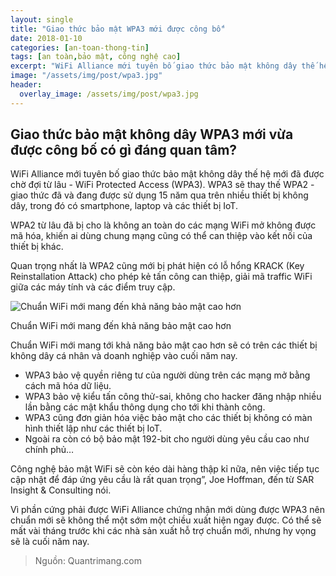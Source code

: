 ```yaml
---
layout: single
title: "Giao thức bảo mật WPA3 mới được công bố"
date: 2018-01-10
categories: [an-toan-thong-tin]
tags: [an toàn,bảo mật, công nghệ cao]
excerpt: "WiFi Alliance mới tuyên bố giao thức bảo mật không dây thế hệ mới đã được chờ đợi từ lâu - WiFi Protected Access (WPA3). WPA3 sẽ thay thế WPA2 - giao thức đã và đang được sử dụng 15 năm qua trên nhiều thiết bị không dây, trong đó có smartphone, laptop và các thiết bị IoT."
image: "/assets/img/post/wpa3.jpg"
header:
  overlay_image: /assets/img/post/wpa3.jpg
---
```

## Giao thức bảo mật không dây WPA3 mới vừa được công bố có gì đáng quan tâm?

WiFi Alliance mới tuyên bố giao thức bảo mật không dây thế hệ mới đã được chờ đợi từ lâu - WiFi Protected Access (WPA3). WPA3 sẽ thay thế WPA2 - giao thức đã và đang được sử dụng 15 năm qua trên nhiều thiết bị không dây, trong đó có smartphone, laptop và các thiết bị IoT.

WPA2 từ lâu đã bị cho là không an toàn do các mạng WiFi mở không được mã hóa, khiến ai dùng chung mạng cũng có thể can thiệp vào kết nối của thiết bị khác.

Quan trọng nhất là WPA2 cũng mới bị phát hiện có lỗ hổng KRACK (Key Reinstallation Attack) cho phép kẻ tấn công can thiệp, giải mã traffic WiFi giữa các máy tính và các điểm truy cập.

![Chuẩn WiFi mới mang đến khả năng bảo mật cao hơn](https://img.quantrimang.com/photos/image/2018/01/10/wifi-wpa-3-640.jpg)

Chuẩn WiFi mới mang đến khả năng bảo mật cao hơn

Chuẩn WiFi mới mang tới khả năng bảo mật cao hơn sẽ có trên các thiết bị không dây cá nhân và doanh nghiệp vào cuối năm nay.
* WPA3 bảo vệ quyền riêng tư của người dùng trên các mạng mở bằng cách mã hóa dữ liệu.
* WPA3 bảo vệ kiểu tấn công thử-sai, không cho hacker đăng nhập nhiều lần bằng các mật khẩu thông dụng cho tới khi thành công.
* WPA3 cũng đơn giản hóa việc bảo mật cho các thiết bị không có màn hình thiết lập như các thiết bị IoT.
* Ngoài ra còn có bộ bảo mật 192-bit cho người dùng yêu cầu cao như chính phủ…

Công nghệ bảo mật WiFi sẽ còn kéo dài hàng thập kỉ nữa, nên việc tiếp tục cập nhật để đáp ứng yêu cầu là rất quan trọng”, Joe Hoffman, đến từ SAR Insight & Consulting nói.

Vì phần cứng phải được WiFi Alliance chứng nhận mới dùng được WPA3 nên chuẩn mới sẽ không thể một sớm một chiều xuất hiện ngay được. Có thể sẽ mất vài tháng trước khi các nhà sản xuất hỗ trợ chuẩn mới, nhưng hy vọng sẽ là cuối năm nay.

>Nguồn: Quantrimang.com
